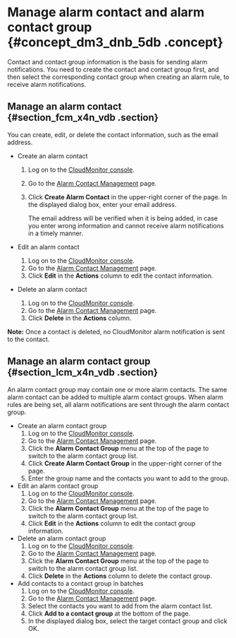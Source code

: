 # Manage alarm contact and alarm contact group {#concept_dm3_dnb_5db .concept}

Contact and contact group information is the basis for sending alarm notifications. You need to create the contact and contact group first, and then select the corresponding contact group when creating an alarm rule, to receive alarm notifications.

## Manage an alarm contact {#section_fcm_x4n_vdb .section}

You can create, edit, or delete the contact information, such as the email address.

-   Create an alarm contact
    1.  Log on to the [CloudMonitor console](https://cloudmonitor.console.aliyun.com).
    2.  Go to the [Alarm Contact Management](https://cms.console.aliyun.com/#/contact/list/) page.
    3.  Click **Create Alarm Contact** in the upper-right corner of the page. In the displayed dialog box, enter your email address.

        The email address will be verified when it is being added, in case you enter wrong information and cannot receive alarm notifications in a timely manner.

-   Edit an alarm contact
    1.  Log on to the [CloudMonitor console](https://cloudmonitor.console.aliyun.com).
    2.  Go to the [Alarm Contact Management](https://cms.console.aliyun.com/#/contact/list/) page.
    3.  Click **Edit** in the **Actions** column to edit the contact information.
-   Delete an alarm contact
    1.  Log on to the [CloudMonitor console](https://cloudmonitor.console.aliyun.com).
    2.  Go to the [Alarm Contact Management](https://cms.console.aliyun.com/#/contact/list/) page.
    3.  Click **Delete** in the **Actions** column.

**Note:** Once a contact is deleted, no CloudMonitor alarm notification is sent to the contact.

## Manage an alarm contact group {#section_lcm_x4n_vdb .section}

An alarm contact group may contain one or more alarm contacts. The same alarm contact can be added to multiple alarm contact groups. When alarm rules are being set, all alarm notifications are sent through the alarm contact group.

-   Create an alarm contact group
    1.  Log on to the [CloudMonitor console](https://cloudmonitor.console.aliyun.com).
    2.  Go to the [Alarm Contact Management](https://cms.console.aliyun.com/#/contact/list/) page.
    3.  Click the **Alarm Contact Group** menu at the top of the page to switch to the alarm contact group list.
    4.  Click **Create Alarm Contact Group** in the upper-right corner of the page.
    5.  Enter the group name and the contacts you want to add to the group.
-   Edit an alarm contact group
    1.  Log on to the [CloudMonitor console](https://cloudmonitor.console.aliyun.com).
    2.  Go to the [Alarm Contact Management](https://cms.console.aliyun.com/#/contact/list/) page.
    3.  Click the **Alarm Contact Group** menu at the top of the page to switch to the alarm contact group list.
    4.  Click **Edit** in the **Actions** column to edit the contact group information.
-   Delete an alarm contact group
    1.  Log on to the [CloudMonitor console](https://cloudmonitor.console.aliyun.com).
    2.  Go to the [Alarm Contact Management](https://cms.console.aliyun.com/#/contact/list/) page.
    3.  Click the **Alarm Contact Group** menu at the top of the page to switch to the alarm contact group list.
    4.  Click **Delete** in the **Actions** column to delete the contact group.
-   Add contacts to a contact group in batches
    1.  Log on to the [CloudMonitor console](https://cloudmonitor.console.aliyun.com).
    2.  Go to the [Alarm Contact Management](https://cms.console.aliyun.com/#/contact/list/) page.
    3.  Select the contacts you want to add from the alarm contact list.
    4.  Click **Add to a contact group** at the bottom of the page.
    5.  In the displayed dialog box, select the target contact group and click OK.

